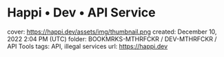 # Happi • Dev • API Service

cover: https://happi.dev/assets/img/thumbnail.png
created: December 10, 2022 2:04 PM (UTC)
folder: BOOKMRKS-MTHRFCKR / DEV-MTHRFCKR / API Tools
tags: API, illegal services
url: https://happi.dev